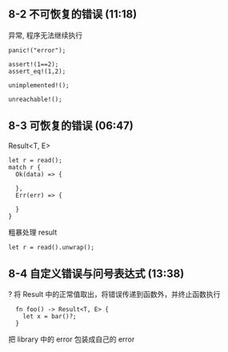 ## 8-2 不可恢复的错误 (11:18)

异常, 程序无法继续执行

```
panic!("error");

assert!(1==2);
assert_eq!(1,2);

unimplemented!();

unreachable!();
```

## 8-3 可恢复的错误 (06:47)

Result<T, E>

```
let r = read();
match r {
  Ok(data) => {

  },
  Err(err) => {

  }
}

```

粗暴处理 result

```
let r = read().unwrap();
```

## 8-4 自定义错误与问号表达式 (13:38)

? 将 Result 中的正常值取出，将错误传递到函数外，并终止函数执行

```
  fn foo() -> Result<T, E> {
    let x = bar()?;
  }
```

把 library 中的 error 包装成自己的 error

```

```
